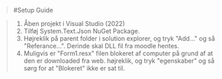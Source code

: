 > #Setup Guide

> 1. Åben projekt i Visual Studio (2022)
> 2. Tilføj System.Text.Json NuGet Package.
> 3. Højreklik på parent folder i solution explorer, og tryk "Add..." og så "Referance...". Derinde skal DLL fil fra moodle hentes.
> 4. Muligvis er "Form1.resx" filen blokeret af computer på grund af at den er downloaded fra web. højreklik, og tryk "egenskaber" og så sørg for at "Blokeret" ikke er sat til.
